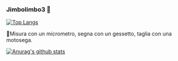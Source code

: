 ### Jimbolimbo3 👋


[![Top Langs](https://github-readme-stats.vercel.app/api/top-langs/?username=jimbolimbo3&&langs_count=10&layout=compact)](https://github.com/anuraghazra/github-readme-stats)


🔭Misura con un micrometro, segna con un gessetto, taglia con una motosega.


[![Anurag's github stats](https://github-readme-stats.vercel.app/api?username=jimbolimbo3&count_private=true&show_icons=true&theme=gruvbox)](https://github.com/anuraghazra/github-readme-stats)




<!--
<a href="https://app.daily.dev/jimbolimbo3"><img src="https://api.daily.dev/devcards/469e1957cb5b41828f5335e40a8a91f0.png?r=uu4" width="400" alt="Luigi Sirito's Dev Card"/></a>

**jimbolimbo3/jimbolimbo3** is a ✨ _special_ ✨ repository because its `README.md` (this file) appears on your GitHub profile.




Here are some ideas to get you started:

-  I’m currently working on ...
- 🌱 I’m currently learning ...
- 👯 I’m looking to collaborate on ...
- 🤔 I’m looking for help with ...
- 💬 Ask me about ...
- 📫 How to reach me: ...
- 😄 Pronouns: ...
- ⚡ Fun fact: ...
-->
